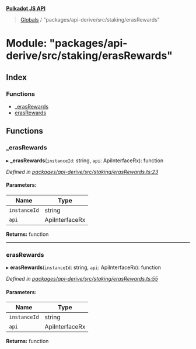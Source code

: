 **[Polkadot JS API](../README.md)**

> [Globals](../globals.md) / "packages/api-derive/src/staking/erasRewards"

# Module: "packages/api-derive/src/staking/erasRewards"

## Index

### Functions

* [\_erasRewards](_packages_api_derive_src_staking_erasrewards_.md#_erasrewards)
* [erasRewards](_packages_api_derive_src_staking_erasrewards_.md#erasrewards)

## Functions

### \_erasRewards

▸ **_erasRewards**(`instanceId`: string, `api`: ApiInterfaceRx): function

*Defined in [packages/api-derive/src/staking/erasRewards.ts:23](https://github.com/polkadot-js/api/blob/acb565d46/packages/api-derive/src/staking/erasRewards.ts#L23)*

#### Parameters:

Name | Type |
------ | ------ |
`instanceId` | string |
`api` | ApiInterfaceRx |

**Returns:** function

___

### erasRewards

▸ **erasRewards**(`instanceId`: string, `api`: ApiInterfaceRx): function

*Defined in [packages/api-derive/src/staking/erasRewards.ts:55](https://github.com/polkadot-js/api/blob/acb565d46/packages/api-derive/src/staking/erasRewards.ts#L55)*

#### Parameters:

Name | Type |
------ | ------ |
`instanceId` | string |
`api` | ApiInterfaceRx |

**Returns:** function
